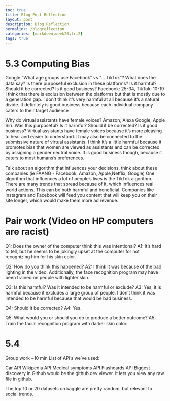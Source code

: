 ```yaml
---
toc: true
title: Blog Post Reflection
layout: post
description: Blog Reflection
permalink: /blogreflection
categories: [markdown,week20,tri2]
tags: true
---
```


# 5.3 Computing Bias
Google “What age groups use Facebook” vs “… TikTok”? What does the data say? Is there purposeful exclusion in these platforms? Is it harmful? Should it be corrected? Is it good business?
Facebook: 25-34, TikTok: 10-19
I think that there is exclusion between the platforms but that is mostly due to a generation gap. I don’t think it’s very harmful at all because it’s a natural divide. It definitely is good business because each individual company caters to their target audience

Why do virtual assistants have female voices? Amazon, Alexa Google, Apple Siri. Was this purposeful? Is it harmful? Should it be corrected? Is it good business?
Virtual assistants have female voices because it’s more pleasing to hear and easier to understand. It may also be connected to the submissive nature of virtual assistants. I think it’s a little harmful because it promotes bias that women are viewed as assistants and can be corrected by assigning a gender neutral voice. It is good business though, because it caters to most humans’s preferences.

Talk about an algorithm that influences your decisions, think about these companies (ie FAANG - Facebook, Amazon, Apple,Netflix, Google)
One algorithm that influences a lot of people’s lives is the TikTok algorithm. There are many trends that spread because of it, which influences real world actions. This can be both harmful and beneficial. Companies like Instagram and Facebook will feed you content that will keep you on their site longer, which would make them more ad revenue.

# Pair work (Video on HP computers are racist)
Q1: Does the owner of the computer think this was intentional? A1: It’s hard to tell, but he seems to be jokingly upset at the computer for not recognizing him for his skin color.

Q2: How do you think this happened? A2: I think it was because of the bad lighting in the video. Additionally, the face recognition program may have been trained on people with lighter skin.

Q3: Is this harmful? Was it intended to be harmful or exclude? A3: Yes, it is harmful because it excludes a large group of people. I don’t think it was intended to be harmful because that would be bad business.

Q4: Should it be corrected? A4: Yes.

Q5: What would you or should you do to produce a better outcome? A5: Train the facial recognition program with darker skin color.

# 5.4 

Group work ~10 min
List of API’s we’ve used:

Car API
Wikipedia API
Medical symptoms API
Flashcards API
Biggest discovery in Github would be the github.dev viewer. It lets you view any raw file in github.

The top 10 or 20 datasets on kaggle are pretty random, but relevant to social trends.